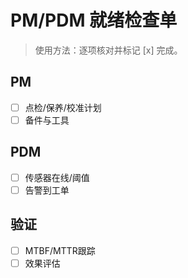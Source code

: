 # PM/PDM 就绪检查单

> 使用方法：逐项核对并标记 [x] 完成。

## PM

- [ ] 点检/保养/校准计划
- [ ] 备件与工具

## PDM

- [ ] 传感器在线/阈值
- [ ] 告警到工单

## 验证

- [ ] MTBF/MTTR跟踪
- [ ] 效果评估
